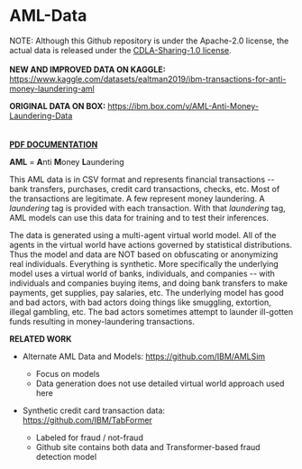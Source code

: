 # AML-Data
NOTE:  Although this Github repository is under the Apache-2.0 license, the actual data is released under the [CDLA-Sharing-1.0 license](https://spdx.org/licenses/CDLA-Sharing-1.0.html).
<br>
<br>
**NEW AND IMPROVED DATA ON KAGGLE:**  https://www.kaggle.com/datasets/ealtman2019/ibm-transactions-for-anti-money-laundering-aml  
  
**ORIGINAL DATA ON BOX:**  https://ibm.box.com/v/AML-Anti-Money-Laundering-Data  
<br>
<br>
**[PDF DOCUMENTATION](https://ibm.box.com/v/AML-Anti-Money-Laundering-Data/file/780515045707)**

**AML** = **A**nti **M**oney **L**aundering

This AML data is in CSV format and represents financial transactions -- bank transfers, purchases, credit card transactions, checks, etc.  Most of the transactions are legitimate.  A few represent money laundering.  A *laundering* tag is provided with each transaction.  With that *laundering* tag, AML models can use this data for training and to test their inferences.

The data is generated using a multi-agent virtual world model.  All of the agents in the virtual world have actions governed by statistical distributions.  Thus the model and data are NOT based on obfuscating or anonymizing real individuals.  Everything is synthetic.  More specifically the underlying model uses a virtual world of banks, individuals, and companies -- with individuals and companies buying items, and doing bank transfers to make payments, get supplies, pay salaries, etc.  The underlying model has good and bad actors, with bad actors doing things like smuggling, extortion, illegal gambling, etc.  The bad actors sometimes attempt to launder ill-gotten funds resulting in money-laundering transactions.  

**RELATED WORK**
* Alternate AML Data and Models:  https://github.com/IBM/AMLSim 
     * Focus on models
     * Data generation does not use detailed virtual world approach used here

* Synthetic credit card transaction data:  https://github.com/IBM/TabFormer 
     * Labeled for fraud / not-fraud
     * Github site contains both data and Transformer-based fraud detection model
